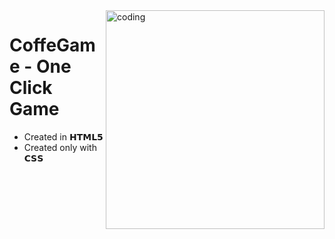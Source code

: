 <img align="right" alt="coding" src="https://static.wixstatic.com/media/3ca776_283cbde8d4bc4af4ad4c71bd9e52bc4c~mv2_d_2250_2250_s_2.gif/v1/fill/w_2250,h_2250,al_c,q_90/file.jpg" width="350" height="auto">

# CoffeGame - One Click Game
* Created in 𝗛𝗧𝗠𝗟𝟱
* Created only with 𝗖𝗦𝗦
